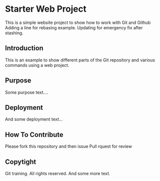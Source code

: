 # Starter Web Project

This is a simple website project to show how to work with Git and Github
Adding a line for rebasing example. Updating for emergency fix after stashing.

## Introduction

This is an example to show different parts of the Git repository
and various commands using a web project.

## Purpose

Some purpose text....

## Deployment

And some deployment text...

## How To Contribute
Please fork this repository and then issue Pull rquest for review

## Copytight
Git training. All rights reserved. And some more text.
